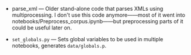 - parse_xml — Older stand-alone code that parses XMLs using multiprocessing. I don't use this code anymore——most of it went into notebooks/Preprocess_corpus.ipynb——but preprocessing parts of it could be useful later on.

- `set_globals.py` — Sets global variables to be used in multiple notebooks, generates `data/globals.p`.




